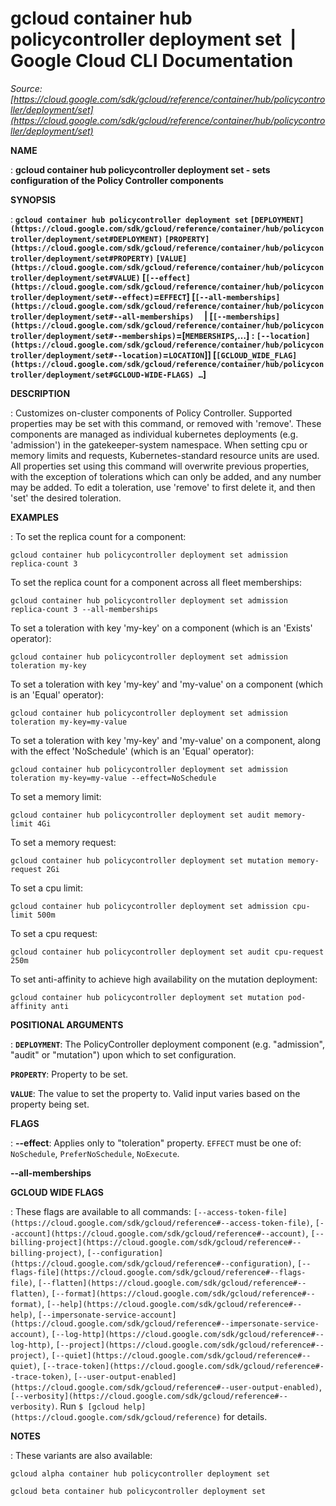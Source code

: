 # gcloud container hub policycontroller deployment set  |  Google Cloud CLI Documentation

*Source: [https://cloud.google.com/sdk/gcloud/reference/container/hub/policycontroller/deployment/set](https://cloud.google.com/sdk/gcloud/reference/container/hub/policycontroller/deployment/set)*

**NAME**

: **gcloud container hub policycontroller deployment set - sets configuration of the Policy Controller components**

**SYNOPSIS**

: **`gcloud container hub policycontroller deployment set` `[DEPLOYMENT](https://cloud.google.com/sdk/gcloud/reference/container/hub/policycontroller/deployment/set#DEPLOYMENT)` `[PROPERTY](https://cloud.google.com/sdk/gcloud/reference/container/hub/policycontroller/deployment/set#PROPERTY)` `[VALUE](https://cloud.google.com/sdk/gcloud/reference/container/hub/policycontroller/deployment/set#VALUE)` [`[--effect](https://cloud.google.com/sdk/gcloud/reference/container/hub/policycontroller/deployment/set#--effect)`=`EFFECT`] [`[--all-memberships](https://cloud.google.com/sdk/gcloud/reference/container/hub/policycontroller/deployment/set#--all-memberships)`     | [`[--memberships](https://cloud.google.com/sdk/gcloud/reference/container/hub/policycontroller/deployment/set#--memberships)`=[`MEMBERSHIPS`,…] : `[--location](https://cloud.google.com/sdk/gcloud/reference/container/hub/policycontroller/deployment/set#--location)`=`LOCATION`]] [`[GCLOUD_WIDE_FLAG](https://cloud.google.com/sdk/gcloud/reference/container/hub/policycontroller/deployment/set#GCLOUD-WIDE-FLAGS) …`]**

**DESCRIPTION**

: Customizes on-cluster components of Policy Controller. Supported properties may
be set with this command, or removed with 'remove'. These components are managed
as individual kubernetes deployments (e.g. 'admission') in the gatekeeper-system
namespace.
When setting cpu or memory limits and requests, Kubernetes-standard resource
units are used.
All properties set using this command will overwrite previous properties, with
the exception of tolerations which can only be added, and any number may be
added. To edit a toleration, use 'remove' to first delete it, and then 'set' the
desired toleration.

**EXAMPLES**

: To set the replica count for a component:

```
gcloud container hub policycontroller deployment set admission replica-count 3
```

To set the replica count for a component across all fleet memberships:

```
gcloud container hub policycontroller deployment set admission replica-count 3 --all-memberships
```

To set a toleration with key 'my-key' on a component (which is an 'Exists'
operator):

```
gcloud container hub policycontroller deployment set admission toleration my-key
```

To set a toleration with key 'my-key' and 'my-value' on a component (which is an
'Equal' operator):

```
gcloud container hub policycontroller deployment set admission toleration my-key=my-value
```

To set a toleration with key 'my-key' and 'my-value' on a component, along with
the effect 'NoSchedule' (which is an 'Equal' operator):

```
gcloud container hub policycontroller deployment set admission toleration my-key=my-value --effect=NoSchedule
```

To set a memory limit:

```
gcloud container hub policycontroller deployment set audit memory-limit 4Gi
```

To set a memory request:

```
gcloud container hub policycontroller deployment set mutation memory-request 2Gi
```

To set a cpu limit:

```
gcloud container hub policycontroller deployment set admission cpu-limit 500m
```

To set a cpu request:

```
gcloud container hub policycontroller deployment set audit cpu-request 250m
```

To set anti-affinity to achieve high availability on the mutation deployment:

```
gcloud container hub policycontroller deployment set mutation pod-affinity anti
```

**POSITIONAL ARGUMENTS**

: **`DEPLOYMENT`**:
The PolicyController deployment component (e.g. "admission", "audit" or
"mutation") upon which to set configuration.

**`PROPERTY`**:
Property to be set.

**`VALUE`**:
The value to set the property to. Valid input varies based on the property being
set.

**FLAGS**

: **--effect**:
Applies only to "toleration" property. `EFFECT` must be
one of: `NoSchedule`, `PreferNoSchedule`,
`NoExecute`.

**--all-memberships**

**GCLOUD WIDE FLAGS**

: These flags are available to all commands: `[--access-token-file](https://cloud.google.com/sdk/gcloud/reference#--access-token-file)`,
`[--account](https://cloud.google.com/sdk/gcloud/reference#--account)`, `[--billing-project](https://cloud.google.com/sdk/gcloud/reference#--billing-project)`,
`[--configuration](https://cloud.google.com/sdk/gcloud/reference#--configuration)`,
`[--flags-file](https://cloud.google.com/sdk/gcloud/reference#--flags-file)`,
`[--flatten](https://cloud.google.com/sdk/gcloud/reference#--flatten)`, `[--format](https://cloud.google.com/sdk/gcloud/reference#--format)`, `[--help](https://cloud.google.com/sdk/gcloud/reference#--help)`, `[--impersonate-service-account](https://cloud.google.com/sdk/gcloud/reference#--impersonate-service-account)`,
`[--log-http](https://cloud.google.com/sdk/gcloud/reference#--log-http)`,
`[--project](https://cloud.google.com/sdk/gcloud/reference#--project)`, `[--quiet](https://cloud.google.com/sdk/gcloud/reference#--quiet)`, `[--trace-token](https://cloud.google.com/sdk/gcloud/reference#--trace-token)`, `[--user-output-enabled](https://cloud.google.com/sdk/gcloud/reference#--user-output-enabled)`,
`[--verbosity](https://cloud.google.com/sdk/gcloud/reference#--verbosity)`.
Run `$ [gcloud help](https://cloud.google.com/sdk/gcloud/reference)` for details.

**NOTES**

: These variants are also available:

```
gcloud alpha container hub policycontroller deployment set
```

```
gcloud beta container hub policycontroller deployment set
```